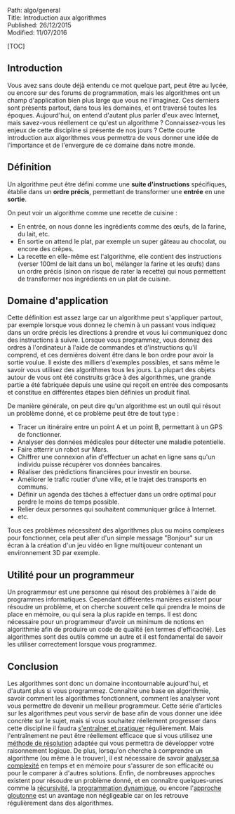 Path: algo/general  
Title: Introduction aux algorithmes  
Published: 26/12/2015  
Modified: 11/07/2016  

[TOC]

## Introduction

Vous avez sans doute déjà entendu ce mot quelque part, peut être au lycée, ou encore sur des forums de programmation, mais les algorithmes ont un champ d'application bien plus large que vous ne l'imaginez. Ces derniers sont présents partout, dans tous les domaines, et ont traversé toutes les époques. Aujourd'hui, on entend d'autant plus parler d'eux avec Internet, mais savez-vous réellement ce qu'est un algorithme ? Connaissez-vous les enjeux de cette discipline si présente de nos jours ? Cette courte introduction aux algorithmes vous permettra de vous donner une idée de l'importance et de l'envergure de ce domaine dans notre monde.

## Définition

Un algorithme peut être défini comme une **suite d'instructions** spécifiques, établie dans un **ordre précis**, permettant de transformer une **entrée** en une **sortie**.

On peut voir un algorithme comme une recette de cuisine :

- En entrée, on nous donne les ingrédients comme des œufs, de la farine, du lait, etc.
- En sortie on attend le plat, par exemple un super gâteau au chocolat, ou encore des crêpes.
- La recette en elle-même est l'algorithme, elle contient des instructions (verser 100ml de lait dans un bol, mélanger la farine et les œufs) dans un ordre précis (sinon on risque de rater la recette) qui nous permettent de transformer nos ingrédients en un plat de cuisine.

## Domaine d'application

Cette définition est assez large car un algorithme peut s'appliquer partout, par exemple lorsque vous donnez le chemin à un passant vous indiquez dans un ordre précis les directions à prendre et vous lui communiquez donc des instructions à suivre. Lorsque vous programmez, vous donnez des ordres à l'ordinateur à l'aide de commandes et d'instructions qu'il comprend, et ces dernières doivent être dans le bon ordre pour avoir la sortie voulue. Il existe des milliers d'exemples possibles, et sans même le savoir vous utilisez des algorithmes tous les jours. La plupart des objets autour de vous ont été construits grâce à des algorithmes, une grande partie a été fabriquée depuis une usine qui reçoit en entrée des composants et constitue en différentes étapes bien définies un produit final.

De manière générale, on peut dire qu'un algorithme est un outil qui résout un problème donné, et ce problème peut être de tout type :

- Tracer un itinéraire entre un point A et un point B, permettant à un GPS de fonctionner.
- Analyser des données médicales pour détecter une maladie potentielle.
- Faire atterrir un robot sur Mars.
- Chiffrer une connexion afin d'effectuer un achat en ligne sans qu'un individu puisse récupérer vos données bancaires.
- Réaliser des prédictions financières pour investir en bourse.
- Améliorer le trafic routier d'une ville, et le trajet des transports en communs.
- Définir un agenda des tâches à effectuer dans un ordre optimal pour perdre le moins de temps possible.
- Relier deux personnes qui souhaitent communiquer grâce à Internet.
- etc.

Tous ces problèmes nécessitent des algorithmes plus ou moins complexes pour fonctionner, cela peut aller d'un simple message "Bonjour" sur un écran à la création d'un jeu vidéo en ligne multijoueur contenant un environnement 3D par exemple.

## Utilité pour un programmeur

Un programmeur est une personne qui résout des problèmes à l'aide de programmes informatiques. Cependant différentes manières existent pour résoudre un problème, et on cherche souvent celle qui prendra le moins de place en mémoire, ou qui sera la plus rapide en temps. Il est donc nécessaire pour un programmeur d'avoir un minimum de notions en algorithmie afin de produire un code de qualité (en termes d'efficacité). Les algorithmes sont des outils comme un autre et il est fondamental de savoir les utiliser correctement lorsque vous programmez.

## Conclusion

Les algorithmes sont donc un domaine incontournable aujourd'hui, et d'autant plus si vous programmez. Connaître une base en algorithmie, savoir comment les algorithmes fonctionnent, comment les analyser vont vous permettre de devenir un meilleur programmeur. Cette série d'articles sur les algorithmes peut vous servir de base afin de vous donner une idée concrète sur le sujet, mais si vous souhaitez réellement progresser dans cette discipline il faudra [s'entraîner et pratiquer](/algo/general/entrainement.html) régulièrement. Mais l'entraînement ne peut être réellement efficace que si vous utilisez une [méthode de résolution](/algo/general/methode.html) adaptée qui vous permettra de développer votre raisonnement logique. De plus, lorsqu'on cherche à comprendre un algorithme (ou même à le trouver), il est nécessaire de savoir [analyser sa complexité](/algo/general/complexite.html) en temps et en mémoire pour s'assurer de son efficacité ou pour le comparer à d'autres solutions. Enfin, de nombreuses approches existent pour résoudre un problème donné, et en connaître quelques-unes comme la [récursivité](/algo/general/approche/recursivite.html), la [programmation dynamique](/algo/general/approche/dynamique.html), ou encore l'[approche gloutonne](/algo/general/approche/glouton.html) est un avantage non négligeable car on les retrouve régulièrement dans des algorithmes.
